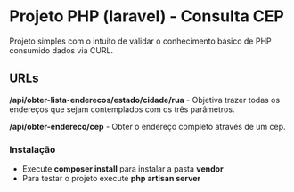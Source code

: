 # Projeto PHP (laravel) - Consulta CEP
Projeto simples com o intuito de validar o conhecimento básico de PHP consumido dados via CURL.


## URLs 

**/api/obter-lista-enderecos/estado/cidade/rua** - Objetiva trazer todas os endereços que sejam contemplados com os três parâmetros.

**/api/obter-endereco/cep** - Obter o endereço completo através de um cep.

### Instalação

 * Execute **composer install** para instalar a pasta **vendor** 
 * Para testar o projeto execute **php artisan server**

